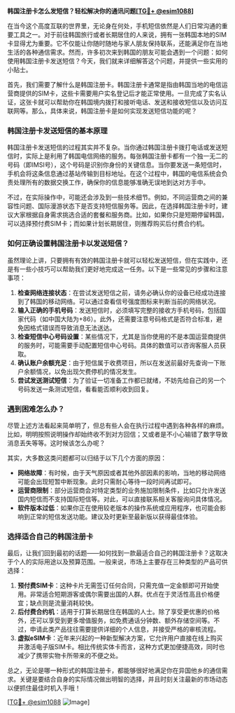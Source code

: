 **韩国注册卡怎么发短信？轻松解决你的通讯问题[[TG💪+ @esim1088](https://t.me/s/esim1088)]**

在当今这个高度互联的世界里，无论身在何处，手机短信依然是人们日常沟通的重要工具之一。对于前往韩国旅行或者长期居住的人来说，拥有一张韩国本地的SIM卡显得尤为重要。它不仅能让你随时随地与家人朋友保持联系，还能满足你在当地生活的各种通信需求。然而，许多初次来到韩国的朋友可能会遇到一个问题：如何使用韩国注册卡发送短信？今天，我们就来详细解答这个问题，并提供一些实用的小贴士。

首先，我们需要了解什么是韩国注册卡。韩国注册卡通常是指由韩国当地的电信运营商提供的SIM卡，这些卡需要用户实名登记后才能正常使用。一旦完成了实名认证，这张卡就可以帮助你在韩国境内拨打和接听电话、发送和接收短信以及访问互联网等。那么，具体来说，韩国注册卡是如何实现发送短信功能的呢？

### 韩国注册卡发送短信的基本原理

韩国注册卡发送短信的过程其实并不复杂。当你通过韩国注册卡拨打电话或发送短信时，实际上是利用了韩国电信网络的服务。每张韩国注册卡都有一个独一无二的号码（即IMSI号），这个号码是识别你身份的关键信息。当你要发送一条短信时，手机会将这条信息通过基站传输到目标地址。在这个过程中，韩国的电信系统会负责处理所有的数据交换工作，确保你的信息能够准确无误地到达对方手中。

不过，在实际操作中，可能还会涉及到一些技术细节。例如，不同运营商之间的兼容性问题、国际漫游状态下是否支持短信服务等。因此，在选择韩国注册卡时，建议大家根据自身需求挑选合适的套餐和服务商。比如，如果你只是短期停留韩国，可以选择预付费SIM卡；而如果计划长期居住，则推荐购买后付费合约机。

### 如何正确设置韩国注册卡以发送短信？

虽然理论上讲，只要拥有有效的韩国注册卡就可以轻松发送短信，但在实践中，还是有一些小技巧可以帮助我们更好地完成这一任务。以下是一些常见的步骤和注意事项：

1. **检查网络连接状态**：在尝试发送短信之前，请务必确认你的设备已经成功连接到了韩国的移动网络。可以通过查看信号强度图标来判断当前的网络状况。
2. **输入正确的手机号码**：发送短信时，必须填写完整的接收方手机号码，包括国家代码（如中国大陆为+86）。此外，还需要注意号码格式是否符合标准，避免因格式错误而导致消息无法送达。
3. **检查短信中心号码设置**：某些情况下，尤其是当你使用的不是本国运营商提供的服务时，可能需要手动配置短信中心号码。具体的数值可以咨询客服人员获取。
4. **确认账户余额充足**：由于短信属于收费项目，所以在发送前最好先查询一下账户余额情况，以免出现欠费停机的情况发生。
5. **尝试发送测试短信**：为了验证一切准备工作都已就绪，不妨先给自己的另一个号码发送一条测试短信，看看能否顺利收到回复。

### 遇到困难怎么办？

尽管上述方法看起来简单明了，但总有些人会在执行过程中遇到各种各样的麻烦。比如，明明按照说明操作却始终收不到对方回信；又或者是不小心输错了数字导致消息丢失等等。这时候该怎么办呢？

其实，大多数这类问题都可以归结于以下几个方面的原因：
- **网络故障**：有时候，由于天气原因或者其他外部因素的影响，当地的移动网络可能会出现短暂中断现象。此时只需耐心等待一段时间再试即可。
- **运营商限制**：部分运营商会对特定类型的业务施加限制条件，比如只允许发送国内短信而不支持国际短信等。对此，可以直接联系相关客服询问具体情况。
- **软件版本过低**：如果你正在使用较老版本的操作系统或应用程序，也可能会影响到正常的短信发送功能。建议及时更新至最新版以获得最佳体验。

### 选择适合自己的韩国注册卡

最后，让我们回到最初的话题——如何找到一款最适合自己的韩国注册卡？这取决于个人的实际用途以及预算范围。一般来说，市场上主要存在三种类型的产品可供选择：

1. **预付费SIM卡**：这种卡片无需签订任何合同，只需充值一定金额即可开始使用。非常适合短期游客或偶尔需要出国的人群。优点在于灵活性高且价格便宜；缺点则是流量消耗较快。
2. **后付费合约机**：适用于打算长期居住在韩国的人士。除了享受更优惠的价格外，还可以享受到更多增值服务，如免费通话分钟数、额外存储空间等。不过，申请此类产品往往需要提供详细的个人信息，并接受严格的审核流程。
3. **虚拟eSIM卡**：近年来兴起的一种新型解决方案，它允许用户直接在线上购买并激活电子版SIM卡。相比传统实体卡而言，这种方式更加便捷高效，同时也减少了携带实物卡所带来的不便之处。

总之，无论是哪一种形式的韩国注册卡，都能够很好地满足你在异国他乡的通信需求。关键是要结合自身的实际情况做出明智的选择，并且时刻关注最新的市场动态以便抓住最佳时机入手哦！

[[TG💪+ @esim1088](https://t.me/s/esim1088) ![Image](https://i.postimg.cc/4NQfJmqS/Snipaste-2025-05-13-00-14-12.png)]